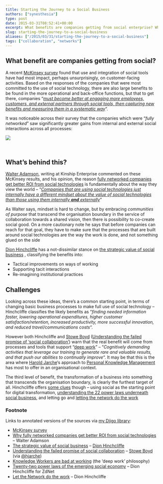 ```yaml
---
title: Starting the Journey to a Social Business
authors: ["synesthesia"]
type: post
date: 2015-03-31T08:52:41+00:00
excerpt: What benefits are companies getting from social enterprise? What lies behind this? What are the key challenges?
slug: starting-the-journey-to-a-social-business 
aliases: ["/2015/03/31/starting-the-journey-to-a-social-business"]
tags: ["collaboration", "networks"]
---
```

## What benefit are companies getting from social?

A recent [McKinsey survey][1] found that use and integration of social tools have had most impact, perhaps unsurprisingly, on customer-facing activities. Based on the responses of the companies that were most committed to the use of social technology, there are also large benefits to be found in the more operational and back-office functions, but that to get there, companies &#8220;[_must become better at engaging more employees, customers, and external partners through social tools, then capturing new benefits and measuring them in a systematic way_][1]&#8220;.

It was noticeable across their survey that the companies which were &#8220;_fully networked_&#8221; saw significantly greater gains from internal and external social interactions across all processes:
  
[![][2]][1]
  
&nbsp;

## What&#8217;s behind this?

[Walter Adamson][3], writing at Kinship Enterprise commented on these McKinsey results, and his opinion, the reason [fully networked companies get better ROI from social technologies][4] is fundamentally about the way they view the world – &#8220;[_Companies that are using social technologies just internally have a different mindset about the value of social technologies than those using them internally **and** externally_][4]&#8221;

As Walter says, mindset is hard to change, but by embracing _communities of purpose_ that transcend the organisation boundary in the service of collaboration towards a shared vision, then there is possibility to co-create social good. On a more cautionary note he says that before companies can reach for that goal, they have to make sure that the processes that are built around social technologies are the way the work is done, and not something glued on the side

[Dion Hinchcliffe][5] has a not-dissimilar stance on [the strategic value of social business][6] , classifying the benefits into:

  * Tactical improvements on ways of working
  * Supporting tacit interactions
  * Re-imagining institutional practices

## Challenges

Looking across these ideas, there&#8217;s a common starting point, in terms of changing basic business processes to make full use of social technology – Hinchcliffe classifies the likely benefits as &#8220;_finding needed information faster, lowering operational expenditures, higher customer satisfaction/retention, increased productivity, more successful innovation, and reduced travel/communications costs_&#8220;.

However both Hinchcliffe and [Stowe Boyd][7] ([Understanding the failed promise of &#8216;social collaboration&#8217;][8]) warn that the real benefit will come from processes and tools that support &#8220;[deep work][9]&#8221; – &#8220;_Cognitively demanding activities that leverage our training to generate rare and valuable results, and that push our abilities to continually improve_&#8220;. It may be that this is the area where [Harold Jarche][10]&#8216;s approach to [Personal Knowledge Management][11] has most to offer in an organisational context.

The third level of benefit, the transformation of a business into something that transcends the organisation boundary, is clearly the furthest target of all. Hinchcliffe offers [some clues][6] though – using social as the starting point for digital transformation, [understanding the 22 power laws underneath social business][12], and letting go and [letting the network do the work][13]

### Footnote

Links to annotated versions of the sources via [my Diigo library][14]:

  * [McKinsey survey][15]
  * [Why fully networked companies get better ROI from social technologies][16] – Walter Adamson
  * [The strategic value of social business][17] – [Dion Hinchcliffe][5]
  * [Understanding the failed promise of social collaboration][18] – [Stowe Boyd][7] (via [@hjarche][10])
  * [Knowledge Workers are bad at working][19] (the &#8216;deep work&#8217; philosophy)
  * [Twenty-two power laws of the emerging social economy][20] – Dion Hinchcliffe for ZdNet
  * [Let the Network do the work][21] – Dion Hinchcliffe

 [1]: https://www.mckinsey.com/Insights/High_Tech_Telecoms_Internet/Transforming_the_business_through_social_tools
 [2]: https://www.mckinsey.com/Insights/High_Tech_Telecoms_Internet/'/~/media/McKinsey/dotcom/Insights/High%20Tech%20Internet/Transforming%20the%20business%20through%20social%20tools/SVGWeb20srvyex2.ashx
 [3]: https://plus.google.com/+WalterAdamson?prsrc=5
 [4]: https://www.kinshipenterprise.com/_blog/Blog/post/how-fully-networked-companies-get-better-roi-from-social-technologies
 [5]: https://dionhinchcliffe.com/
 [6]: https://dionhinchcliffe.com/2015/02/05/the-strategic-value-of-social-business-what-weve-learned/
 [7]: https://twitter.com/stoweboyd
 [8]: https://research.gigaom.com/2015/02/understanding-the-failed-promise-of-social-collaboration/
 [9]: https://calnewport.com/blog/2012/11/21/knowledge-workers-are-bad-at-working-and-heres-what-to-do-about-it/
 [10]: https://twitter.com/hjarche
 [11]: https://jarche.com/category/pkm/
 [12]: https://www.zdnet.com/article/twenty-two-power-laws-of-the-emerging-social-economy/
 [13]: https://dionhinchcliffe.com/2014/08/04/let-the-network-do-the-work/
 [14]: https://www.diigo.com/user/synesthesia
 [15]: https://diigo.com/07h9dc
 [16]: https://diigo.com/07h9f1
 [17]: https://diigo.com/07h9h4
 [18]: https://diigo.com/07h9i9
 [19]: https://diigo.com/07h9iy
 [20]: https://diigo.com/07h9k9
 [21]: https://diigo.com/07h9kl
